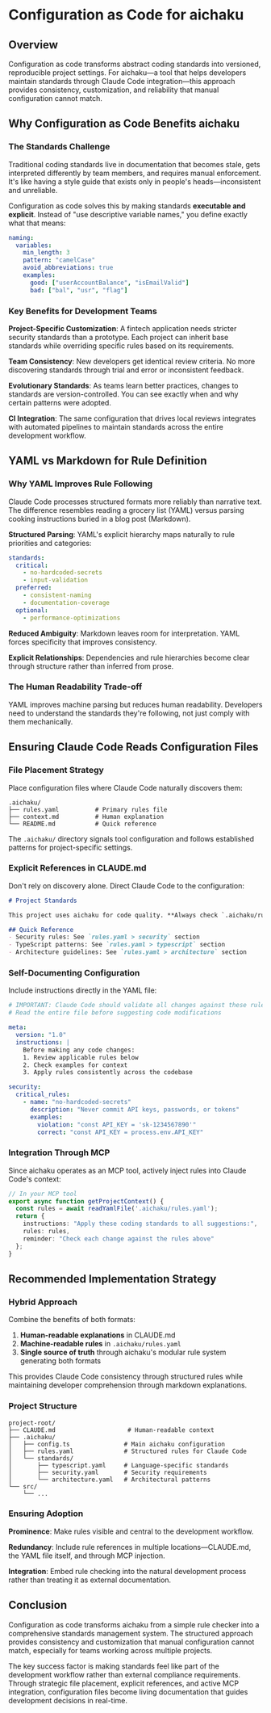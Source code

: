 # Configuration as Code for aichaku

## Overview

Configuration as code transforms abstract coding standards into versioned, reproducible project settings. For aichaku—a tool that helps developers maintain standards through Claude Code integration—this approach provides consistency, customization, and reliability that manual configuration cannot match.

## Why Configuration as Code Benefits aichaku

### The Standards Challenge

Traditional coding standards live in documentation that becomes stale, gets interpreted differently by team members, and requires manual enforcement. It's like having a style guide that exists only in people's heads—inconsistent and unreliable.

Configuration as code solves this by making standards **executable and explicit**. Instead of "use descriptive variable names," you define exactly what that means:

```yaml
naming:
  variables:
    min_length: 3
    pattern: "camelCase"
    avoid_abbreviations: true
    examples:
      good: ["userAccountBalance", "isEmailValid"]
      bad: ["bal", "usr", "flag"]
```

### Key Benefits for Development Teams

**Project-Specific Customization**: A fintech application needs stricter security standards than a prototype. Each project can inherit base standards while overriding specific rules based on its requirements.

**Team Consistency**: New developers get identical review criteria. No more discovering standards through trial and error or inconsistent feedback.

**Evolutionary Standards**: As teams learn better practices, changes to standards are version-controlled. You can see exactly when and why certain patterns were adopted.

**CI Integration**: The same configuration that drives local reviews integrates with automated pipelines to maintain standards across the entire development workflow.

## YAML vs Markdown for Rule Definition

### Why YAML Improves Rule Following

Claude Code processes structured formats more reliably than narrative text. The difference resembles reading a grocery list (YAML) versus parsing cooking instructions buried in a blog post (Markdown).

**Structured Parsing**: YAML's explicit hierarchy maps naturally to rule priorities and categories:

```yaml
standards:
  critical:
    - no-hardcoded-secrets
    - input-validation
  preferred:
    - consistent-naming
    - documentation-coverage
  optional:
    - performance-optimizations
```

**Reduced Ambiguity**: Markdown leaves room for interpretation. YAML forces specificity that improves consistency.

**Explicit Relationships**: Dependencies and rule hierarchies become clear through structure rather than inferred from prose.

### The Human Readability Trade-off

YAML improves machine parsing but reduces human readability. Developers need to understand the standards they're following, not just comply with them mechanically.

## Ensuring Claude Code Reads Configuration Files

### File Placement Strategy

Place configuration files where Claude Code naturally discovers them:

```
.aichaku/
├── rules.yaml          # Primary rules file
├── context.md          # Human explanation
└── README.md           # Quick reference
```

The `.aichaku/` directory signals tool configuration and follows established patterns for project-specific settings.

### Explicit References in CLAUDE.md

Don't rely on discovery alone. Direct Claude Code to the configuration:

```markdown
# Project Standards

This project uses aichaku for code quality. **Always check `.aichaku/rules.yaml` before making changes.**

## Quick Reference
- Security rules: See `rules.yaml > security` section
- TypeScript patterns: See `rules.yaml > typescript` section
- Architecture guidelines: See `rules.yaml > architecture` section
```

### Self-Documenting Configuration

Include instructions directly in the YAML file:

```yaml
# IMPORTANT: Claude Code should validate all changes against these rules
# Read the entire file before suggesting code modifications

meta:
  version: "1.0"
  instructions: |
    Before making any code changes:
    1. Review applicable rules below
    2. Check examples for context
    3. Apply rules consistently across the codebase

security:
  critical_rules:
    - name: "no-hardcoded-secrets"
      description: "Never commit API keys, passwords, or tokens"
      examples:
        violation: "const API_KEY = 'sk-1234567890'"
        correct: "const API_KEY = process.env.API_KEY"
```

### Integration Through MCP

Since aichaku operates as an MCP tool, actively inject rules into Claude Code's context:

```typescript
// In your MCP tool
export async function getProjectContext() {
  const rules = await readYamlFile('.aichaku/rules.yaml');
  return {
    instructions: "Apply these coding standards to all suggestions:",
    rules: rules,
    reminder: "Check each change against the rules above"
  };
}
```

## Recommended Implementation Strategy

### Hybrid Approach

Combine the benefits of both formats:

1. **Human-readable explanations** in CLAUDE.md
2. **Machine-readable rules** in `.aichaku/rules.yaml`
3. **Single source of truth** through aichaku's modular rule system generating both formats

This provides Claude Code consistency through structured rules while maintaining developer comprehension through markdown explanations.

### Project Structure

```
project-root/
├── CLAUDE.md                    # Human-readable context
├── .aichaku/
│   ├── config.ts               # Main aichaku configuration
│   ├── rules.yaml              # Structured rules for Claude Code
│   └── standards/
│       ├── typescript.yaml     # Language-specific standards
│       ├── security.yaml       # Security requirements
│       └── architecture.yaml   # Architectural patterns
└── src/
    └── ...
```

### Ensuring Adoption

**Prominence**: Make rules visible and central to the development workflow.

**Redundancy**: Include rule references in multiple locations—CLAUDE.md, the YAML file itself, and through MCP injection.

**Integration**: Embed rule checking into the natural development process rather than treating it as external documentation.

## Conclusion

Configuration as code transforms aichaku from a simple rule checker into a comprehensive standards management system. The structured approach provides consistency and customization that manual configuration cannot match, especially for teams working across multiple projects.

The key success factor is making standards feel like part of the development workflow rather than external compliance requirements. Through strategic file placement, explicit references, and active MCP integration, configuration files become living documentation that guides development decisions in real-time.